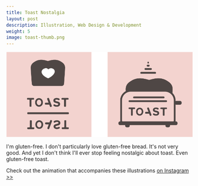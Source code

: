 ```yaml
---
title: Toast Nostalgia
layout: post
description: Illustration, Web Design & Development
weight: 5
image: toast-thumb.png
---
```


![Two illustrations of toast](/assets/img/toast-double.png)

I'm gluten-free. I don't particularly love gluten-free bread. It's not very good. And yet I don't think I'll ever stop feeling nostalgic about toast. Even gluten-free toast. 

Check out the animation that accompanies these illustrations [on Instagram >>](https://www.instagram.com/p/BcxgEW1FmJk/?taken-by=tinykitelab)
